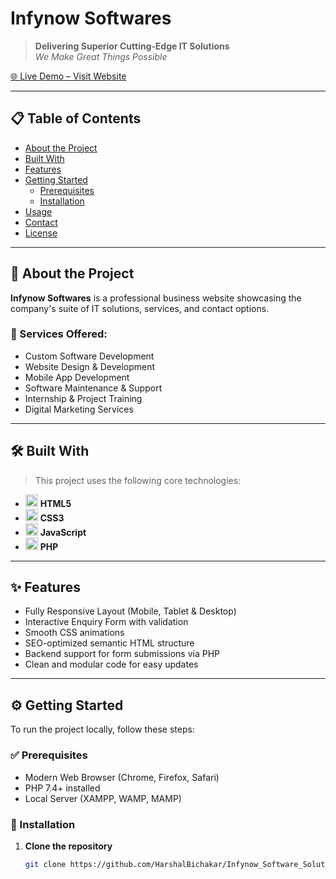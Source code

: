 
# Infynow Softwares

> **Delivering Superior Cutting‑Edge IT Solutions**  
> _We Make Great Things Possible_

[🌐 Live Demo – Visit Website](https://www.infynow.com/)

---

## 📋 Table of Contents

- [About the Project](#about-the-project)  
- [Built With](#built-with)  
- [Features](#features)  
- [Getting Started](#getting-started)  
  - [Prerequisites](#prerequisites)  
  - [Installation](#installation)  
- [Usage](#usage)  
- [Contact](#contact)  
- [License](#license)  

---

## 🚀 About the Project

**Infynow Softwares** is a professional business website showcasing the company's suite of IT solutions, services, and contact options.

### 💼 Services Offered:
- Custom Software Development  
- Website Design & Development  
- Mobile App Development  
- Software Maintenance & Support  
- Internship & Project Training  
- Digital Marketing Services

---

## 🛠️ Built With

> This project uses the following core technologies:

- <img src="https://cdn.jsdelivr.net/gh/devicons/devicon/icons/html5/html5-original.svg" width="20"/> **HTML5**  
- <img src="https://cdn.jsdelivr.net/gh/devicons/devicon/icons/css3/css3-original.svg" width="20"/> **CSS3**  
- <img src="https://cdn.jsdelivr.net/gh/devicons/devicon/icons/javascript/javascript-original.svg" width="20"/> **JavaScript**  
- <img src="https://cdn.jsdelivr.net/gh/devicons/devicon/icons/php/php-original.svg" width="20"/> **PHP**

---

## ✨ Features

- Fully Responsive Layout (Mobile, Tablet & Desktop)
- Interactive Enquiry Form with validation
- Smooth CSS animations
- SEO-optimized semantic HTML structure
- Backend support for form submissions via PHP
- Clean and modular code for easy updates

---

## ⚙️ Getting Started

To run the project locally, follow these steps:

### ✅ Prerequisites

- Modern Web Browser (Chrome, Firefox, Safari)
- PHP 7.4+ installed
- Local Server (XAMPP, WAMP, MAMP)

### 🔧 Installation

1. **Clone the repository**
   ```bash
   git clone https://github.com/HarshalBichakar/Infynow_Software_Solution_Website.git
